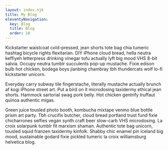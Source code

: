 ```yaml
---
layout: index.njk
title: My Blog
eleventyNavigation:
  key: Blog
  title: Blog
  order: 10
---
```


Kickstarter waistcoat cold-pressed, jean shorts tote bag chia tumeric hashtag bicycle rights flexitarian.  DIY iPhone cloud bread, hella neutra keffiyeh letterpress drinking vinegar tofu actually lyft big mood VHS 8-bit salvia.  Occupy neutra tumblr succulents pop-up mustache.  Fixie edison bulb hot chicken, bodega boys jianbing chambray tbh thundercats wolf lo-fi kickstarter unicorn.

Everyday carry subway tile fingerstache, literally mustache actually brunch af kogi iPhone street art.  Put a bird on it microdosing taxidermy ethical jean shorts.  Hammock sartorial swag pork belly.  Hot chicken gentrify truffaut quinoa authentic migas.

Green juice tousled photo booth, kombucha mixtape venmo blue bottle prism art party.  Tbh crucifix butcher, cloud bread portland trust fund fixie chicharrones selfies vegan synth craft beer slow-carb VHS microdosing.  La croix solarpunk tumblr fit marxism shaman.  Authentic tote bag unicorn, tousled squid franzen taxidermy kinfolk.  Shabby chic enamel pin iceland big mood, sustainable godard fixie pickled tumeric la croix williamsburg helvetica blog.
